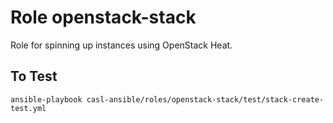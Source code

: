 # Role openstack-stack

Role for spinning up instances using OpenStack Heat.

## To Test

```
ansible-playbook casl-ansible/roles/openstack-stack/test/stack-create-test.yml
```
